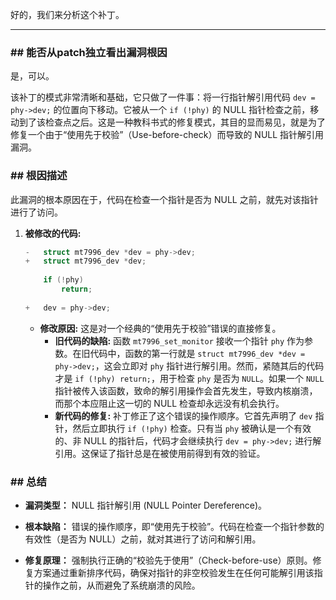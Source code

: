 好的，我们来分析这个补丁。

---

### **## 能否从patch独立看出漏洞根因**
是，可以。

该补丁的模式非常清晰和基础，它只做了一件事：将一行指针解引用代码 `dev = phy->dev;` 的位置向下移动。它被从一个 `if (!phy)` 的 NULL 指针检查之前，移动到了该检查点之后。这是一种教科书式的修复模式，其目的显而易见，就是为了修复一个由于“使用先于校验”（Use-before-check）而导致的 NULL 指针解引用漏洞。

### **## 根因描述**

此漏洞的根本原因在于，代码在检查一个指针是否为 NULL 之前，就先对该指针进行了访问。

1.  **被修改的代码:**
    ```c
    -	struct mt7996_dev *dev = phy->dev;
    +	struct mt7996_dev *dev;
     
    	if (!phy)
    		return;
     
    +	dev = phy->dev;
    ```
    *   **修改原因:** 这是对一个经典的“使用先于校验”错误的直接修复。
        *   **旧代码的缺陷:** 函数 `mt7996_set_monitor` 接收一个指针 `phy` 作为参数。在旧代码中，函数的第一行就是 `struct mt7996_dev *dev = phy->dev;`，这会立即对 `phy` 指针进行解引用。然而，紧随其后的代码才是 `if (!phy) return;`，用于检查 `phy` 是否为 `NULL`。如果一个 `NULL` 指针被传入该函数，致命的解引用操作会首先发生，导致内核崩溃，而那个本应阻止这一切的 NULL 检查却永远没有机会执行。
        *   **新代码的修复:** 补丁修正了这个错误的操作顺序。它首先声明了 `dev` 指针，然后立即执行 `if (!phy)` 检查。只有当 `phy` 被确认是一个有效的、非 NULL 的指针后，代码才会继续执行 `dev = phy->dev;` 进行解引用。这保证了指针总是在被使用前得到有效的验证。

### **## 总结**

*   **漏洞类型：**
    NULL 指针解引用 (NULL Pointer Dereference)。

*   **根本缺陷：**
    错误的操作顺序，即“使用先于校验”。代码在检查一个指针参数的有效性（是否为 NULL）之前，就对其进行了访问和解引用。

*   **修复原理：**
    强制执行正确的“校验先于使用”（Check-before-use）原则。修复方案通过重新排序代码，确保对指针的非空校验发生在任何可能解引用该指针的操作之前，从而避免了系统崩溃的风险。